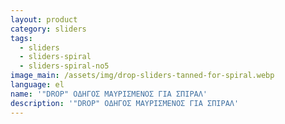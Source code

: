 ```yaml
---
layout: product
category: sliders
tags:
  - sliders
  - sliders-spiral
  - sliders-spiral-no5
image_main: /assets/img/drop-sliders-tanned-for-spiral.webp
language: el
name: '"DROP" ΟΔΗΓΟΣ ΜΑΥΡΙΣΜΕΝΟΣ ΓΙΑ ΣΠΙΡΑΛ'
description: '"DROP" ΟΔΗΓΟΣ ΜΑΥΡΙΣΜΕΝΟΣ ΓΙΑ ΣΠΙΡΑΛ'
---
```

